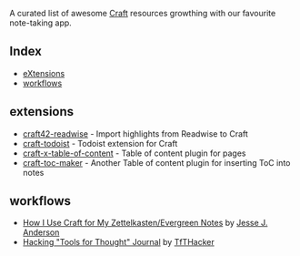 A curated list of awesome [Craft](https://www.craft.do/) resources growthing with our favourite note-taking app.

## Index
- [eXtensions](#extensions)
- [workflows](#workflows)

## extensions

- [craft42-readwise](https://github.com/TfTHacker/craft42-readwise) - Import highlights from Readwise to Craft
- [craft-todoist](https://github.com/thomaszdxsn/craft-todoist) - Todoist extension for Craft
- [craft-x-table-of-content](https://github.com/itshxu/craft-x-table-of-content) - Table of content plugin for pages
- [craft-toc-maker](https://github.com/timpcfan/craft-toc-maker) - Another Table of content plugin for inserting ToC into notes

## workflows

- [How I Use Craft for My Zettelkasten/Evergreen Notes](https://jessejanderson.com/posts/how-i-use-craft-for-my-zettelkasten-evergreen-notes) by [Jesse J. Anderson](https://jessejanderson.com/)
- [Hacking "Tools for Thought" Journal](https://www.craft.do/s/JxGqtPMkM8veTK) by [TfTHacker](https://twitter.com/tfthacker)
